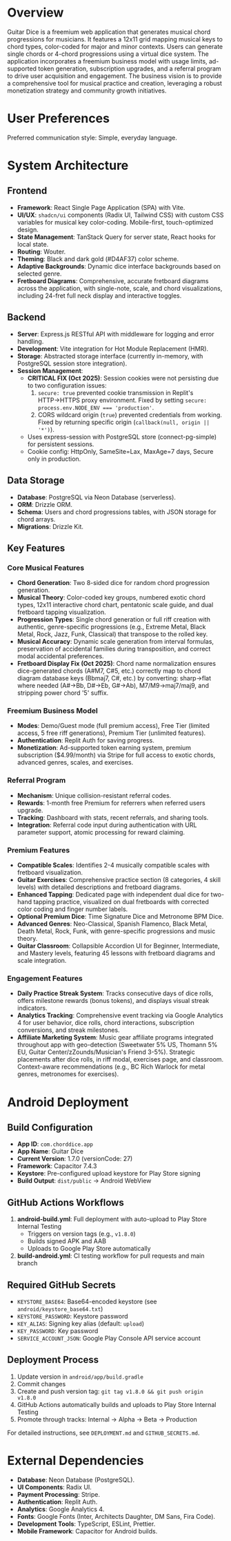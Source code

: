 # Overview

Guitar Dice is a freemium web application that generates musical chord progressions for musicians. It features a 12x11 grid mapping musical keys to chord types, color-coded for major and minor contexts. Users can generate single chords or 4-chord progressions using a virtual dice system. The application incorporates a freemium business model with usage limits, ad-supported token generation, subscription upgrades, and a referral program to drive user acquisition and engagement. The business vision is to provide a comprehensive tool for musical practice and creation, leveraging a robust monetization strategy and community growth initiatives.

# User Preferences

Preferred communication style: Simple, everyday language.

# System Architecture

## Frontend
- **Framework**: React Single Page Application (SPA) with Vite.
- **UI/UX**: `shadcn/ui` components (Radix UI, Tailwind CSS) with custom CSS variables for musical key color-coding. Mobile-first, touch-optimized design.
- **State Management**: TanStack Query for server state, React hooks for local state.
- **Routing**: Wouter.
- **Theming**: Black and dark gold (#D4AF37) color scheme.
- **Adaptive Backgrounds**: Dynamic dice interface backgrounds based on selected genre.
- **Fretboard Diagrams**: Comprehensive, accurate fretboard diagrams across the application, with single-note, scale, and chord visualizations, including 24-fret full neck display and interactive toggles.

## Backend
- **Server**: Express.js RESTful API with middleware for logging and error handling.
- **Development**: Vite integration for Hot Module Replacement (HMR).
- **Storage**: Abstracted storage interface (currently in-memory, with PostgreSQL session store integration).
- **Session Management**: 
  - **CRITICAL FIX (Oct 2025)**: Session cookies were not persisting due to two configuration issues:
    1. `secure: true` prevented cookie transmission in Replit's HTTP→HTTPS proxy environment. Fixed by setting `secure: process.env.NODE_ENV === 'production'`.
    2. CORS wildcard origin (`true`) prevented credentials from working. Fixed by returning specific origin (`callback(null, origin || '*')`).
  - Uses express-session with PostgreSQL store (connect-pg-simple) for persistent sessions.
  - Cookie config: HttpOnly, SameSite=Lax, MaxAge=7 days, Secure only in production.

## Data Storage
- **Database**: PostgreSQL via Neon Database (serverless).
- **ORM**: Drizzle ORM.
- **Schema**: Users and chord progressions tables, with JSON storage for chord arrays.
- **Migrations**: Drizzle Kit.

## Key Features

### Core Musical Features
- **Chord Generation**: Two 8-sided dice for random chord progression generation.
- **Musical Theory**: Color-coded key groups, numbered exotic chord types, 12x11 interactive chord chart, pentatonic scale guide, and dual fretboard tapping visualization.
- **Progression Types**: Single chord generation or full riff creation with authentic, genre-specific progressions (e.g., Extreme Metal, Black Metal, Rock, Jazz, Funk, Classical) that transpose to the rolled key.
- **Musical Accuracy**: Dynamic scale generation from interval formulas, preservation of accidental families during transposition, and correct modal accidental preferences.
- **Fretboard Display Fix (Oct 2025)**: Chord name normalization ensures dice-generated chords (A#M7, C#5, etc.) correctly map to chord diagram database keys (Bbmaj7, C#, etc.) by converting: sharp→flat where needed (A#→Bb, D#→Eb, G#→Ab), M7/M9→maj7/maj9, and stripping power chord '5' suffix.

### Freemium Business Model
- **Modes**: Demo/Guest mode (full premium access), Free Tier (limited access, 5 free riff generations), Premium Tier (unlimited features).
- **Authentication**: Replit Auth for saving progress.
- **Monetization**: Ad-supported token earning system, premium subscription ($4.99/month) via Stripe for full access to exotic chords, advanced genres, scales, and exercises.

### Referral Program
- **Mechanism**: Unique collision-resistant referral codes.
- **Rewards**: 1-month free Premium for referrers when referred users upgrade.
- **Tracking**: Dashboard with stats, recent referrals, and sharing tools.
- **Integration**: Referral code input during authentication with URL parameter support, atomic processing for reward claiming.

### Premium Features
- **Compatible Scales**: Identifies 2-4 musically compatible scales with fretboard visualization.
- **Guitar Exercises**: Comprehensive practice section (8 categories, 4 skill levels) with detailed descriptions and fretboard diagrams.
- **Enhanced Tapping**: Dedicated page with independent dual dice for two-hand tapping practice, visualized on dual fretboards with corrected color coding and finger number labels.
- **Optional Premium Dice**: Time Signature Dice and Metronome BPM Dice.
- **Advanced Genres**: Neo-Classical, Spanish Flamenco, Black Metal, Death Metal, Rock, Funk, with genre-specific progressions and music theory.
- **Guitar Classroom**: Collapsible Accordion UI for Beginner, Intermediate, and Mastery levels, featuring 45 lessons with fretboard diagrams and scale integration.

### Engagement Features
- **Daily Practice Streak System**: Tracks consecutive days of dice rolls, offers milestone rewards (bonus tokens), and displays visual streak indicators.
- **Analytics Tracking**: Comprehensive event tracking via Google Analytics 4 for user behavior, dice rolls, chord interactions, subscription conversions, and streak milestones.
- **Affiliate Marketing System**: Music gear affiliate programs integrated throughout app with geo-detection (Sweetwater 5% US, Thomann 5% EU, Guitar Center/zZounds/Musician's Friend 3-5%). Strategic placements after dice rolls, in riff modal, exercises page, and classroom. Context-aware recommendations (e.g., BC Rich Warlock for metal genres, metronomes for exercises).

# Android Deployment

## Build Configuration
- **App ID**: `com.chorddice.app`
- **App Name**: Guitar Dice
- **Current Version**: 1.7.0 (versionCode: 27)
- **Framework**: Capacitor 7.4.3
- **Keystore**: Pre-configured upload keystore for Play Store signing
- **Build Output**: `dist/public` → Android WebView

## GitHub Actions Workflows
1. **android-build.yml**: Full deployment with auto-upload to Play Store Internal Testing
   - Triggers on version tags (e.g., `v1.8.0`)
   - Builds signed APK and AAB
   - Uploads to Google Play Store automatically
2. **build-android.yml**: CI testing workflow for pull requests and main branch

## Required GitHub Secrets
- `KEYSTORE_BASE64`: Base64-encoded keystore (see `android/keystore_base64.txt`)
- `KEYSTORE_PASSWORD`: Keystore password
- `KEY_ALIAS`: Signing key alias (default: `upload`)
- `KEY_PASSWORD`: Key password
- `SERVICE_ACCOUNT_JSON`: Google Play Console API service account

## Deployment Process
1. Update version in `android/app/build.gradle`
2. Commit changes
3. Create and push version tag: `git tag v1.8.0 && git push origin v1.8.0`
4. GitHub Actions automatically builds and uploads to Play Store Internal Testing
5. Promote through tracks: Internal → Alpha → Beta → Production

For detailed instructions, see `DEPLOYMENT.md` and `GITHUB_SECRETS.md`.

# External Dependencies

- **Database**: Neon Database (PostgreSQL).
- **UI Components**: Radix UI.
- **Payment Processing**: Stripe.
- **Authentication**: Replit Auth.
- **Analytics**: Google Analytics 4.
- **Fonts**: Google Fonts (Inter, Architects Daughter, DM Sans, Fira Code).
- **Development Tools**: TypeScript, ESLint, Prettier.
- **Mobile Framework**: Capacitor for Android builds.
